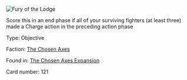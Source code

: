 
![Fury of the Lodge](https://warhammerunderworlds.com/wp-content/uploads/sites/6/2018/02/121_ENG.png)

Score this in an end phase if all of your surviving fighters (at least three) made a Charge action in the preceding action phase

Type: Objective

Faction: [The Chosen Axes](/factions/the-chosen-axes.md)

Found in: [The Chosen Axes Expansion](/locations/the-chosen-axes-expansion.md)

Card number: 121
